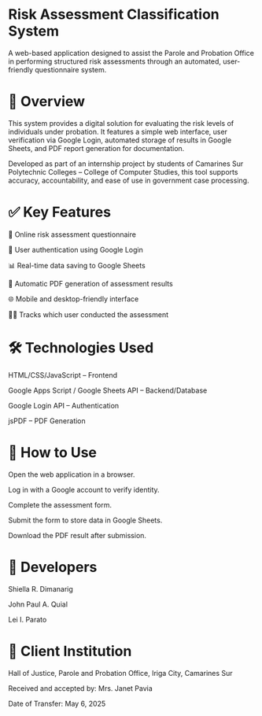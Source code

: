 # Risk Assessment Classification System
A web-based application designed to assist the Parole and Probation Office in performing structured risk assessments through an automated, user-friendly questionnaire system.

# 📌 Overview
This system provides a digital solution for evaluating the risk levels of individuals under probation. It features a simple web interface, user verification via Google Login, automated storage of results in Google Sheets, and PDF report generation for documentation.

Developed as part of an internship project by students of Camarines Sur Polytechnic Colleges – College of Computer Studies, this tool supports accuracy, accountability, and ease of use in government case processing.

# ✅ Key Features
📝 Online risk assessment questionnaire

🔐 User authentication using Google Login

📊 Real-time data saving to Google Sheets

📄 Automatic PDF generation of assessment results

🌐 Mobile and desktop-friendly interface

🧑‍💼 Tracks which user conducted the assessment

# 🛠 Technologies Used
HTML/CSS/JavaScript – Frontend

Google Apps Script / Google Sheets API – Backend/Database

Google Login API – Authentication

jsPDF – PDF Generation

# 🚀 How to Use
Open the web application in a browser.

Log in with a Google account to verify identity.

Complete the assessment form.

Submit the form to store data in Google Sheets.

Download the PDF result after submission.

# 👥 Developers
Shiella R. Dimanarig

John Paul A. Quial

Lei I. Parato


# 🏢 Client Institution
Hall of Justice, Parole and Probation Office, Iriga City, Camarines Sur

Received and accepted by: Mrs. Janet Pavia

Date of Transfer: May 6, 2025

